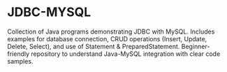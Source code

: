 # JDBC-MYSQL
Collection of Java programs demonstrating JDBC with MySQL. Includes examples for database connection, CRUD operations (Insert, Update, Delete, Select), and use of Statement &amp; PreparedStatement. Beginner-friendly repository to understand Java-MySQL integration with clear code samples.
